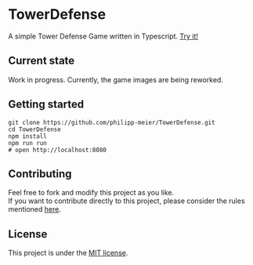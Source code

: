 # TowerDefense
A simple Tower Defense Game written in Typescript. [Try it!](https://www.p-meier.dev/)

## Current state
Work in progress. Currently, the game images are being reworked.

## Getting started
```shell
git clone https://github.com/philipp-meier/TowerDefense.git
cd TowerDefense
npm install
npm run run
# open http://localhost:8080
```

## Contributing
Feel free to fork and modify this project as you like.  
If you want to contribute directly to this project, please consider the rules mentioned [here](docs/CONTRIBUTING.md).

## License
This project is under the [MIT license](LICENSE).
